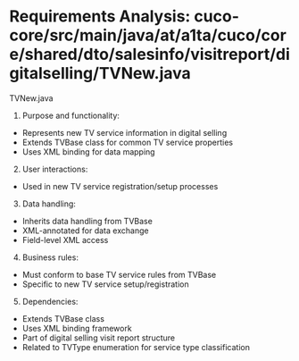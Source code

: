 # Requirements Analysis: cuco-core/src/main/java/at/a1ta/cuco/core/shared/dto/salesinfo/visitreport/digitalselling/TVNew.java

TVNew.java
1. Purpose and functionality:
- Represents new TV service information in digital selling
- Extends TVBase class for common TV service properties
- Uses XML binding for data mapping

2. User interactions:
- Used in new TV service registration/setup processes

3. Data handling:
- Inherits data handling from TVBase
- XML-annotated for data exchange
- Field-level XML access

4. Business rules:
- Must conform to base TV service rules from TVBase
- Specific to new TV service setup/registration

5. Dependencies:
- Extends TVBase class
- Uses XML binding framework
- Part of digital selling visit report structure
- Related to TVType enumeration for service type classification